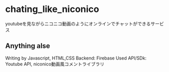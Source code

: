 # chating_like_niconico
youtubeを見ながらニコニコ動画のようにオンラインでチャットができるサービス

## Anything alse
Writing by Javascript, HTML,CSS
Backend: Firebase
Used API/SDk: Youtube API, niconico動画風コメントライブラリ
